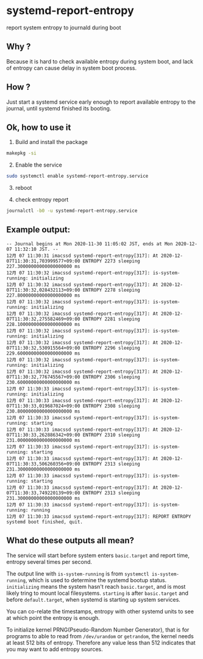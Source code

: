 # systemd-report-entropy
report system entropy to journald during boot

## Why ?
Because it is hard to check available entropy during system boot,
and lack of entropy can cause delay in system boot process.

## How ?
Just start a systemd service early enough to report available entropy
to the journal, until systemd finished its booting.

## Ok, how to use it

1. Build and install the package 
```bash
makepkg -si
```

2. Enable the service
```bash
sudo systemctl enable systemd-report-entropy.service
```

3. reboot

4. check entropy report
```bash
journalctl -b0 -u systemd-report-entropy.service
```

## Example output:

```
-- Journal begins at Mon 2020-11-30 11:05:02 JST, ends at Mon 2020-12-07 11:32:10 JST. --
12月 07 11:30:31 imacssd systemd-report-entropy[317]: At 2020-12-07T11:30:31,703999577+09:00 ENTROPY 2273 sleeping 227.30000000000000000000 ms
12月 07 11:30:32 imacssd systemd-report-entropy[317]: is-system-running: initializing
12月 07 11:30:32 imacssd systemd-report-entropy[317]: At 2020-12-07T11:30:32,028432113+09:00 ENTROPY 2278 sleeping 227.80000000000000000000 ms
12月 07 11:30:32 imacssd systemd-report-entropy[317]: is-system-running: initializing
12月 07 11:30:32 imacssd systemd-report-entropy[317]: At 2020-12-07T11:30:32,275582469+09:00 ENTROPY 2281 sleeping 228.10000000000000000000 ms
12月 07 11:30:32 imacssd systemd-report-entropy[317]: is-system-running: initializing
12月 07 11:30:32 imacssd systemd-report-entropy[317]: At 2020-12-07T11:30:32,530915564+09:00 ENTROPY 2296 sleeping 229.60000000000000000000 ms
12月 07 11:30:32 imacssd systemd-report-entropy[317]: is-system-running: initializing
12月 07 11:30:32 imacssd systemd-report-entropy[317]: At 2020-12-07T11:30:32,776745567+09:00 ENTROPY 2306 sleeping 230.60000000000000000000 ms
12月 07 11:30:33 imacssd systemd-report-entropy[317]: is-system-running: initializing
12月 07 11:30:33 imacssd systemd-report-entropy[317]: At 2020-12-07T11:30:33,019687024+09:00 ENTROPY 2308 sleeping 230.80000000000000000000 ms
12月 07 11:30:33 imacssd systemd-report-entropy[317]: is-system-running: starting
12月 07 11:30:33 imacssd systemd-report-entropy[317]: At 2020-12-07T11:30:33,262886342+09:00 ENTROPY 2310 sleeping 231.00000000000000000000 ms
12月 07 11:30:33 imacssd systemd-report-entropy[317]: is-system-running: starting
12月 07 11:30:33 imacssd systemd-report-entropy[317]: At 2020-12-07T11:30:33,506260356+09:00 ENTROPY 2313 sleeping 231.30000000000000000000 ms
12月 07 11:30:33 imacssd systemd-report-entropy[317]: is-system-running: starting
12月 07 11:30:33 imacssd systemd-report-entropy[317]: At 2020-12-07T11:30:33,749220139+09:00 ENTROPY 2313 sleeping 231.30000000000000000000 ms
12月 07 11:30:33 imacssd systemd-report-entropy[317]: is-system-running: running
12月 07 11:30:33 imacssd systemd-report-entropy[317]: REPORT ENTROPY systemd boot finished, quit.
```

## What do these outputs all mean?

The service will start before system enters `basic.target` and report time, entropy several times per second.

The output line with `is-system-running` is from `systemctl is-system-running`, which is used to determine the systemd bootup status.
`initializing` means the system hasn't reach `basic.target`, and is most likely tring to mount local filesystems.
`starting` is after `basic.target` and before `default.target`, when systemd is starting up system services. 

You can co-relate the timestamps, entropy with other systemd units to see at which point the entropy is enough.

To initialize kernel PRNG(Pseudo-Random Number Generator), that is for programs to able to read from `/dev/urandom` or `getrandom`,
the kernel needs at least 512 bits of entropy. Therefore any value less than 512 indicates that you may want to add entropy sources.
 


